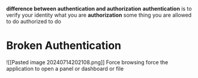 **difference between authentication and authorization** 
**authentication** is to verify your identity what you are 
**authorization**   some thing you are allowed to do authorized to do 


# **Broken Authentication**
![[Pasted image 20240714202108.png]]
Force browsing 
force the application to open a panel or dashboard or file 